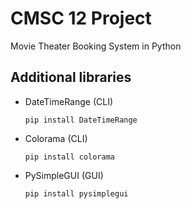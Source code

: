 # CMSC 12 Project
 Movie Theater Booking System in Python
 
  ## Additional libraries

- DateTimeRange (CLI)

    `pip install DateTimeRange`
    
- Colorama (CLI)
    
    `pip install colorama`

- PySimpleGUI (GUI)

    `pip install pysimplegui`
